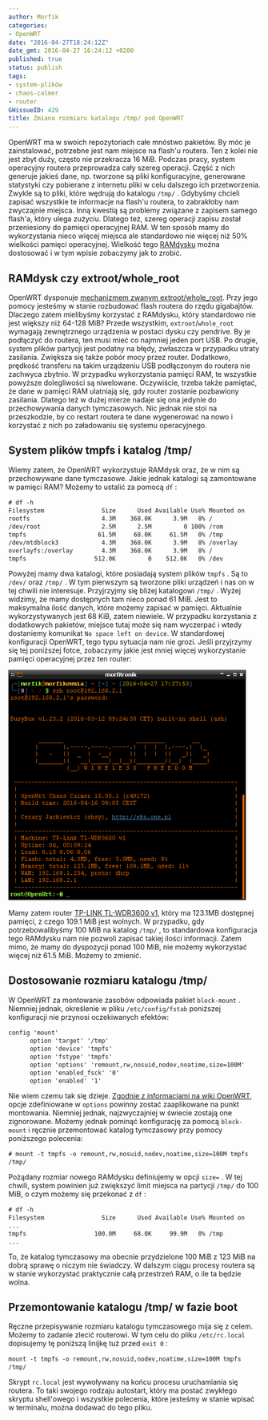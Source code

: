 ```yaml
---
author: Morfik
categories:
- OpenWRT
date: "2016-04-27T18:24:12Z"
date_gmt: 2016-04-27 16:24:12 +0200
published: true
status: publish
tags:
- system-plików
- chaos-calmer
- router
GHissueID: 429
title: Zmiana rozmiaru katalogu /tmp/ pod OpenWRT
---
```


OpenWRT ma w swoich repozytoriach całe mnóstwo pakietów. By móc je zainstalować, potrzebne jest nam
miejsce na flash'u routera. Ten z kolei nie jest zbyt duży, często nie przekracza 16 MiB. Podczas
pracy, system operacyjny routera przeprowadza cały szereg operacji. Część z nich generuje jakieś
dane, np. tworzone są pliki konfiguracyjne, generowane statystyki czy pobierane z internetu pliki w
celu dalszego ich przetworzenia. Zwykle są to pliki, które wędrują do katalogu `/tmp/` . Gdybyśmy
chcieli zapisać wszystkie te informacje na flash'u routera, to zabrakłoby nam zwyczajnie miejsca.
Inną kwestią są problemy związane z zapisem samego flash'a, który ulega zużyciu. Dlatego też, szereg
operacji zapisu został przeniesiony do pamięci operacyjnej RAM. W ten sposób mamy do wykorzystania
nieco więcej miejsca ale standardowo nie więcej niż 50% wielkości pamięci operacyjnej. Wielkość tego
[RAMdysku](https://pl.wikipedia.org/wiki/Ramdysk) można dostosować i w tym wpisie zobaczymy jak to
zrobić.

<!--more-->
## RAMdysk czy extroot/whole_root

OpenWRT dysponuje [mechanizmem zwanym
extroot/whole_root](/post/extroot-whole_root-fullroot-pod-openwrt/). Przy jego
pomocy jesteśmy w stanie rozbudować flash routera do rzędu gigabajtów. Dlaczego zatem mielibyśmy
korzystać z RAMdysku, który standardowo nie jest większy niż 64-128 MiB? Przede wszystkim,
`extroot`/`whole_root` wymagają zewnętrznego urządzenia w postaci dysku czy pendrive. By je
podłączyć do routera, ten musi mieć co najmniej jeden port USB. Po drugie, system plików partycji
jest podatny na błędy, zwłaszcza w przypadku utraty zasilania. Zwiększa się także pobór mocy przez
router. Dodatkowo, prędkość transferu na takim urządzeniu USB podłączonym do routera nie zachwyca
zbytnio. W przypadku wykorzystania pamięci RAM, te wszystkie powyższe dolegliwości są niwelowane.
Oczywiście, trzeba także pamiętać, że dane w pamięci RAM ulatniają się, gdy router zostanie
pozbawiony zasilania. Dlatego też w dużej mierze nadaje się ona jedynie do przechowywania danych
tymczasowych. Nic jednak nie stoi na przeszkodzie, by co restart routera te dane wygenerować na nowo
i korzystać z nich po załadowaniu się systemu operacyjnego.

## System plików tmpfs i katalog /tmp/

Wiemy zatem, że OpenWRT wykorzystuje RAMdysk oraz, że w nim są przechowywane dane tymczasowe. Jakie
jednak katalogi są zamontowane w pamięci RAM? Możemy to ustalić za pomocą `df` :

    # df -h
    Filesystem                Size      Used Available Use% Mounted on
    rootfs                    4.3M    368.0K      3.9M   8% /
    /dev/root                 2.5M      2.5M         0 100% /rom
    tmpfs                    61.5M     68.0K     61.5M   0% /tmp
    /dev/mtdblock3            4.3M    368.0K      3.9M   8% /overlay
    overlayfs:/overlay        4.3M    368.0K      3.9M   8% /
    tmpfs                   512.0K         0    512.0K   0% /dev

Powyżej mamy dwa katalogi, które posiadają system plików `tmpfs` . Są to `/dev/` oraz `/tmp/` . W
tym pierwszym są tworzone pliki urządzeń i nas on w tej chwili nie interesuje. Przyjrzyjmy się
bliżej katalogowi `/tmp/` . Wyżej widzimy, że mamy dostępnych tam nieco ponad 61 MiB. Jest to
maksymalna ilość danych, które możemy zapisać w pamięci. Aktualnie wykorzystywanych jest 68 KiB,
zatem niewiele. W przypadku korzystania z dodatkowych pakietów, miejsce tutaj może się nam wyczerpać
i wtedy dostaniemy komunikat `No space left on device`. W standardowej konfiguracji OpenWRT, tego
typu sytuacja nam nie grozi. Jeśli przyjrzymy się tej poniższej fotce, zobaczymy jakie jest mniej
więcej wykorzystanie pamięci operacyjnej przez ten router:

![openwrt-statystyki-pamiec-ram-tmp](/img/2016/04/1.openwrt-statystyki-pamiec-ram-tmp.png#big)

Mamy zatem router [TP-LINK TL-WDR3600 v1](http://www.tp-link.com/en/download/TL-WDR3600.html), który
ma 123.1MB dostępnej pamięci, z czego 109.1 MiB jest wolnych. W przypadku, gdy potrzebowalibyśmy 100
MiB na katalog `/tmp/` , to standardowa konfiguracja tego RAMdysku nam nie pozwoli zapisać takiej
ilości informacji. Zatem mimo, że mamy do dyspozycji ponad 100 MiB, nie możemy wykorzystać więcej
niż 61.5 MiB. Możemy to zmienić.

## Dostosowanie rozmiaru katalogu /tmp/

W OpenWRT za montowanie zasobów odpowiada pakiet `block-mount` . Niemniej jednak, określenie w pliku
`/etc/config/fstab` poniższej konfiguracji nie przynosi oczekiwanych efektów:

    config 'mount'
          option 'target' '/tmp'
          option 'device' 'tmpfs'
          option 'fstype' 'tmpfs'
          option 'options' 'remount,rw,nosuid,nodev,noatime,size=100M'
          option 'enabled_fsck' '0'
          option 'enabled' '1'

Nie wiem czemu tak się dzieje. [Zgodnie z informacjami na wiki
OpenWRT](https://wiki.openwrt.org/doc/uci/fstab), opcje zdefiniowane w `options` powinny zostać
zaaplikowane na punkt montowania. Niemniej jednak, najzwyczajniej w świecie zostają one zignorowane.
Możemy jednak pominąć konfigurację za pomocą `block-mount` i ręcznie przemontować katalog tymczasowy
przy pomocy poniższego polecenia:

    # mount -t tmpfs -o remount,rw,nosuid,nodev,noatime,size=100M tmpfs /tmp/

Pożądany rozmiar nowego RAMdysku definiujemy w opcji `size=` . W tej chwili, system powinien już
zwiększyć limit miejsca na partycji `/tmp/` do 100 MiB, o czym możemy się przekonać z `df` :

    # df -h
    Filesystem                Size      Used Available Use% Mounted on
    ...
    tmpfs                   100.0M     68.0K     99.9M   0% /tmp
    ...

To, że katalog tymczasowy ma obecnie przydzielone 100 MiB z 123 MiB na dobrą sprawę o niczym nie
świadczy. W dalszym ciągu procesy routera są w stanie wykorzystać praktycznie całą przestrzeń RAM,
o ile ta będzie wolna.

## Przemontowanie katalogu /tmp/ w fazie boot

Ręczne przepisywanie rozmiaru katalogu tymczasowego mija się z celem. Możemy to zadanie zlecić
routerowi. W tym celu do pliku `/etc/rc.local` dopisujemy tę poniższą linijkę tuż przed `exit 0` :

    mount -t tmpfs -o remount,rw,nosuid,nodev,noatime,size=100M tmpfs /tmp/

Skrypt `rc.local` jest wywoływany na końcu procesu uruchamiania się routera. To taki swojego rodzaju
autostart, który ma postać zwykłego skryptu shell'owego i wszystkie polecenia, które jesteśmy w
stanie wpisać w terminalu, można dodawać do tego pliku.
